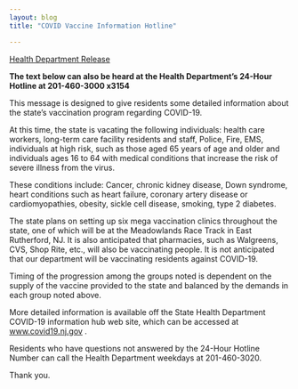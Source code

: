 ```yaml
---
layout: blog
title: "COVID Vaccine Information Hotline"

---
```


[Health Department Release](https://storage.googleapis.com/static.rutherford-nj.com/covid/Health%20Dept%20VaccineHotline.pdf)

**The text below can also be heard at the Health Department’s 24-Hour Hotline at 201-460-3000 x3154**

This message is designed to give residents some detailed information about the state’s vaccination program regarding COVID-19.

At this time, the state is vacating the following individuals: health care workers, long-term care facility residents and staff, Police, Fire, EMS, individuals at high risk, such as those aged 65 years of age and older and individuals ages 16 to 64 with medical conditions that increase the risk of severe illness from the virus.

These conditions include: Cancer, chronic kidney disease, Down syndrome, heart conditions such as heart failure, coronary artery disease or cardiomyopathies, obesity, sickle cell disease, smoking, type 2 diabetes.

The state plans on setting up six mega vaccination clinics throughout the state, one of which will be at the Meadowlands Race Track in East Rutherford, NJ. It is also anticipated that pharmacies, such as Walgreens, CVS, Shop Rite, etc., will also be vaccinating people. It is not anticipated that our department will be vaccinating residents against COVID-19.

Timing of the progression among the groups noted is dependent on the supply of the vaccine provided to the state and balanced by the demands in each group noted above.

More detailed information is available off the State Health Department COVID-19 information hub web site, which can be accessed at www.covid19.nj.gov . 

Residents who have questions not answered by the 24-Hour Hotline Number can
call the Health Department weekdays at 201-460-3020.

Thank you.
